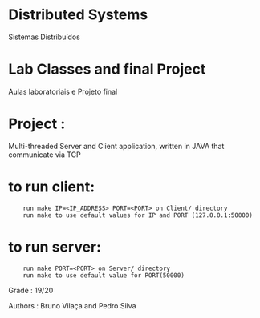 Distributed Systems
========================
Sistemas Distribuídos

Lab Classes and final Project
=========================
Aulas laboratoriais e Projeto final

Project :
=========================
Multi-threaded Server and Client application, written in JAVA that
communicate via TCP

to run client:
=========================
        run make IP=<IP_ADDRESS> PORT=<PORT> on Client/ directory
        run make to use default values for IP and PORT (127.0.0.1:50000)

to run server:
=========================
        run make PORT=<PORT> on Server/ directory
        run make to use default value for PORT(50000)

Grade : 19/20

Authors : Bruno Vilaça and Pedro Silva
